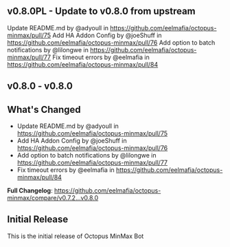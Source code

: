 ## v0.8.0PL - Update to v0.8.0 from upstream
Update README.md by @adyoull in https://github.com/eelmafia/octopus-minmax/pull/75
Add HA Addon Config by @joeShuff in https://github.com/eelmafia/octopus-minmax/pull/76
Add option to batch notifications by @lilongwe in https://github.com/eelmafia/octopus-minmax/pull/77
Fix timeout errors by @eelmafia in https://github.com/eelmafia/octopus-minmax/pull/84

## v0.8.0 - v0.8.0
## What's Changed
* Update README.md by @adyoull in https://github.com/eelmafia/octopus-minmax/pull/75
* Add HA Addon Config by @joeShuff in https://github.com/eelmafia/octopus-minmax/pull/76
* Add option to batch notifications by @lilongwe in https://github.com/eelmafia/octopus-minmax/pull/77
* Fix timeout errors by @eelmafia in https://github.com/eelmafia/octopus-minmax/pull/84


**Full Changelog**: https://github.com/eelmafia/octopus-minmax/compare/v0.7.2...v0.8.0

## Initial Release

This is the initial release of Octopus MinMax Bot